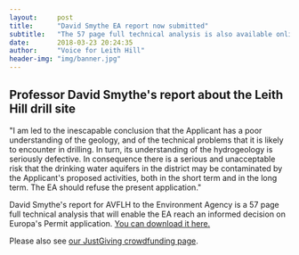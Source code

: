 ```yaml
---
layout:     post
title:      "David Smythe EA report now submitted"
subtitle:   "The 57 page full technical analysis is also available online"
date:       2018-03-23 20:24:35
author:     "Voice for Leith Hill"
header-img: "img/banner.jpg"
---
```


## Professor David Smythe's report about the Leith Hill drill site

"I am led to the inescapable conclusion that the Applicant has a poor understanding of the geology, and of the technical problems that it is likely to encounter in drilling. In turn, its understanding of the hydrogeology is seriously defective. In consequence there is a serious and unacceptable risk that the drinking water aquifers in the district may be contaminated by the Applicant's proposed activities, both in the short term and in the long term. The EA should refuse the present application."

David Smythe's report for AVFLH to the Environment Agency is a 57 page full technical analysis that will enable the EA reach an informed decision on Europa's Permit application. [You can download it here.](/rescources/Smythe-EA-Europa-Consultation-Submission-v1_3r.pdf)

Please also see [our JustGiving crowdfunding page](https://www.justgiving.com/crowdfunding/voiceforleithhill).